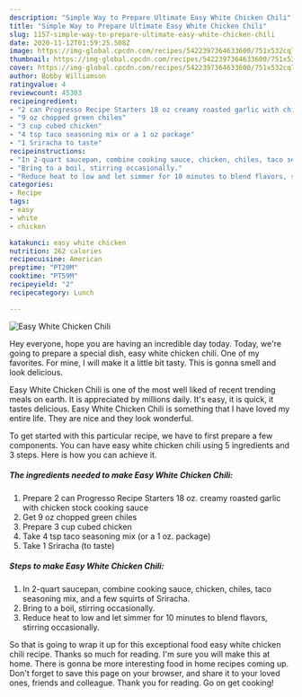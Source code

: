 ```yaml
---
description: "Simple Way to Prepare Ultimate Easy White Chicken Chili"
title: "Simple Way to Prepare Ultimate Easy White Chicken Chili"
slug: 1157-simple-way-to-prepare-ultimate-easy-white-chicken-chili
date: 2020-11-12T01:59:25.508Z
image: https://img-global.cpcdn.com/recipes/5422397364633600/751x532cq70/easy-white-chicken-chili-recipe-main-photo.jpg
thumbnail: https://img-global.cpcdn.com/recipes/5422397364633600/751x532cq70/easy-white-chicken-chili-recipe-main-photo.jpg
cover: https://img-global.cpcdn.com/recipes/5422397364633600/751x532cq70/easy-white-chicken-chili-recipe-main-photo.jpg
author: Bobby Williamson
ratingvalue: 4
reviewcount: 45303
recipeingredient:
- "2 can Progresso Recipe Starters 18 oz creamy roasted garlic with chicken stock cooking sauce"
- "9 oz chopped green chiles"
- "3 cup cubed chicken"
- "4 tsp taco seasoning mix or a 1 oz package"
- "1 Sriracha to taste"
recipeinstructions:
- "In 2-quart saucepan, combine cooking sauce, chicken, chiles, taco seasoning mix, and a few squirts of Sriracha."
- "Bring to a boil, stirring occasionally."
- "Reduce heat to low and let simmer for 10 minutes to blend flavors, stirring occasionally."
categories:
- Recipe
tags:
- easy
- white
- chicken

katakunci: easy white chicken 
nutrition: 262 calories
recipecuisine: American
preptime: "PT20M"
cooktime: "PT59M"
recipeyield: "2"
recipecategory: Lunch

---
```



![Easy White Chicken Chili](https://img-global.cpcdn.com/recipes/5422397364633600/751x532cq70/easy-white-chicken-chili-recipe-main-photo.jpg)

Hey everyone, hope you are having an incredible day today. Today, we're going to prepare a special dish, easy white chicken chili. One of my favorites. For mine, I will make it a little bit tasty. This is gonna smell and look delicious.



Easy White Chicken Chili is one of the most well liked of recent trending meals on earth. It is appreciated by millions daily. It's easy, it is quick, it tastes delicious. Easy White Chicken Chili is something that I have loved my entire life. They are nice and they look wonderful.


To get started with this particular recipe, we have to first prepare a few components. You can have easy white chicken chili using 5 ingredients and 3 steps. Here is how you can achieve it.

<!--inarticleads1-->

##### The ingredients needed to make Easy White Chicken Chili:

1. Prepare 2 can Progresso Recipe Starters 18 oz. creamy roasted garlic with chicken stock cooking sauce
1. Get 9 oz chopped green chiles
1. Prepare 3 cup cubed chicken
1. Take 4 tsp taco seasoning mix (or a 1 oz. package)
1. Take 1 Sriracha (to taste)




<!--inarticleads2-->

##### Steps to make Easy White Chicken Chili:

1. In 2-quart saucepan, combine cooking sauce, chicken, chiles, taco seasoning mix, and a few squirts of Sriracha.
1. Bring to a boil, stirring occasionally.
1. Reduce heat to low and let simmer for 10 minutes to blend flavors, stirring occasionally.




So that is going to wrap it up for this exceptional food easy white chicken chili recipe. Thanks so much for reading. I'm sure you will make this at home. There is gonna be more interesting food in home recipes coming up. Don't forget to save this page on your browser, and share it to your loved ones, friends and colleague. Thank you for reading. Go on get cooking!

